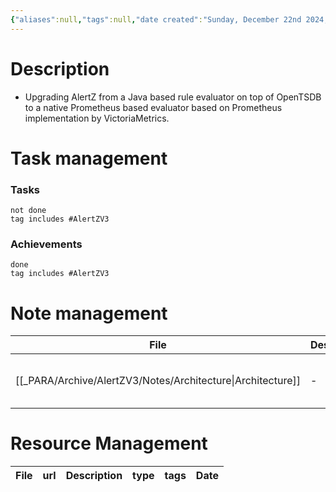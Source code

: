 ```yaml
---
{"aliases":null,"tags":null,"date created":"Sunday, December 22nd 2024, 7:50:35 pm","date modified":"Sunday, December 22nd 2024, 7:50:58 pm","publish":true,"PassFrontmatter":true,"created":"2024-12-23T10:03:57.059+05:30","updated":"2024-12-26T08:34:11.477+05:30"}
---
```


# Description
- Upgrading AlertZ from a Java based rule evaluator on top of OpenTSDB to a native Prometheus based evaluator based on Prometheus implementation by VictoriaMetrics. 

# Task management
### Tasks
```tasks
not done
tag includes #AlertZV3
```

### Achievements
```tasks
done
tag includes #AlertZV3
```

# Note management
| File                                                           | Description | tags                                                            | Date                         |
| -------------------------------------------------------------- | ----------- | --------------------------------------------------------------- | ---------------------------- |
| [[_PARA/Archive/AlertZV3/Notes/Architecture\|Architecture]] | \-          | <ul><li>Flipkart/AlertZV3</li><li>ArchitectureDiagram</li></ul> | 10:06 AM - December 23, 2024 |


# Resource Management
| File | url | Description | type | tags | Date |
| ---- | --- | ----------- | ---- | ---- | ---- |

